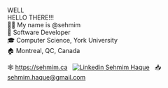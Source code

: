 WELL \
HELLO THERE!!!\
👋🏽 My name is @sehmim \
💼 Software Developer \
🎓 Computer Science, York University \
🏠 Montreal, QC, Canada

🕸 https://sehmim.ca 
&nbsp;
[![Linkedin](https://i.stack.imgur.com/gVE0j.png) Sehmim Haque](https://www.linkedin.com/)
&nbsp;
📥 sehmim.haque@gmail.com
<!---
sehmim/sehmim is a ✨ special ✨ repository because its `README.md` (this file) appears on your GitHub profile.
You can click the Preview link to take a look at your changes.
--->
